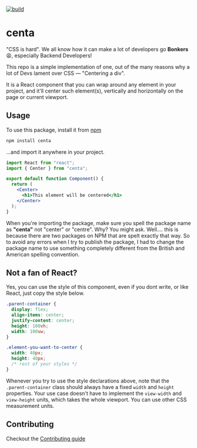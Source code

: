 [![build](https://github.com/kaf-lamed-beyt/center/actions/workflows/main.yml/badge.svg)](https://github.com/kaf-lamed-beyt/center/actions/workflows/main.yml)

# centa

"CSS is hard". We all know how it can make a lot of developers go **Bonkers** 😩, especially Backend Developers!

This repo is a simple implementation of one, out of the many reasons why a lot of Devs lament over CSS &mdash; "Centering a div".

It is a React component that you can wrap around any element in your project, and it'll center such element(s), vertically and horizontally on the page or current viewport.

## Usage

To use this package, install it from [npm](https://npmjs.com/package/centre)

```bash
npm install centa
```

...and import it anywhere in your project.

```jsx
import React from "react";
import { Center } from "centa";

export default function Component() {
  return (
    <Center>
      <h1>This element will be centered</h1>
    </Center>
  );
}
```

When you're importing the package, make sure you spell the package name as **"centa"** not "center" or "centre". Why? You might ask. Well.... this is because there are two packages on NPM that are spelt exactly that way. So to avoid any errors when I try to publish the package, I had to change the package name to use something completely different from the British and American spelling convention.

## Not a fan of React?

Yes, you can use the style of this component, even if you dont write, or like React, just copy the style below.

```css
.parent-container {
  display: flex;
  align-items: center;
  justify-content: center;
  height: 100vh;
  width: 100vw;
}

.element-you-want-to-center {
  width: 40px;
  height: 40px;
  /* rest of your styles */
}
```

Whenever you try to use the style declarations above, note that the `.parent-container` class should always have a fixed `width` and `height` properties. Your use case doesn't have to implement the `view-width` and `view-height` units, which takes the whole viewport. You can use other CSS measurement units.

## Contributing

Checkout the [Contributing guide](CONTRIBUTING.md)
